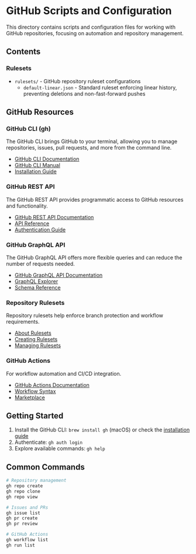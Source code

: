 # GitHub Scripts and Configuration

This directory contains scripts and configuration files for working with GitHub
repositories, focusing on automation and repository management.

## Contents

### Rulesets

- `rulesets/` - GitHub repository ruleset configurations
  - `default-linear.json` - Standard ruleset enforcing linear history,
    preventing deletions and non-fast-forward pushes

## GitHub Resources

### GitHub CLI (gh)

The GitHub CLI brings GitHub to your terminal, allowing you to manage
repositories, issues, pull requests, and more from the command line.

- [GitHub CLI Documentation](https://cli.github.com/)
- [GitHub CLI Manual](https://cli.github.com/manual/)
- [Installation Guide](https://github.com/cli/cli#installation)

### GitHub REST API

The GitHub REST API provides programmatic access to GitHub resources and
functionality.

- [GitHub REST API Documentation](https://docs.github.com/en/rest)
- [API Reference](https://docs.github.com/en/rest/reference)
- [Authentication Guide](https://docs.github.com/en/rest/guides/getting-started-with-the-rest-api)

### GitHub GraphQL API

The GitHub GraphQL API offers more flexible queries and can reduce the number
of requests needed.

- [GitHub GraphQL API Documentation](https://docs.github.com/en/graphql)
- [GraphQL Explorer](https://docs.github.com/en/graphql/overview/explorer)
- [Schema Reference](https://docs.github.com/en/graphql/reference)

### Repository Rulesets

Repository rulesets help enforce branch protection and workflow requirements.

- [About Rulesets](https://docs.github.com/en/repositories/configuring-branches-and-merges-in-your-repository/managing-rulesets/about-rulesets)
- [Creating Rulesets](https://docs.github.com/en/repositories/configuring-branches-and-merges-in-your-repository/managing-rulesets/creating-rulesets-for-a-repository)
- [Managing Rulesets](https://docs.github.com/en/repositories/configuring-branches-and-merges-in-your-repository/managing-rulesets)

### GitHub Actions

For workflow automation and CI/CD integration.

- [GitHub Actions Documentation](https://docs.github.com/en/actions)
- [Workflow Syntax](https://docs.github.com/en/actions/using-workflows/workflow-syntax-for-github-actions)
- [Marketplace](https://github.com/marketplace?type=actions)

## Getting Started

1. Install the GitHub CLI: `brew install gh` (macOS) or check the
   [installation guide](https://github.com/cli/cli#installation)
2. Authenticate: `gh auth login`
3. Explore available commands: `gh help`

## Common Commands

```bash
# Repository management
gh repo create
gh repo clone
gh repo view

# Issues and PRs
gh issue list
gh pr create
gh pr review

# GitHub Actions
gh workflow list
gh run list
```
